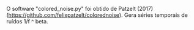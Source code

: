 O software "colored_noise.py" foi obtido de Patzelt (2017) (https://github.com/felixpatzelt/colorednoise). Gera séries temporais de ruídos 1/f ^ beta.
